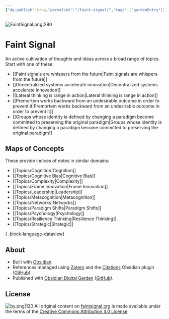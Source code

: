 ```yaml
---
{"dg-publish":true,"permalink":"/faint-signal/","tags":["gardenEntry"]}
---
```





![FaintSignal.png|280](/img/user/Attachments/FaintSignal.png)

# Faint Signal

An active cultivation of thoughts and ideas across a broad range of topics. Start with one of these:

- [[Faint signals are whispers from the future\|Faint signals are whispers from the future]]
- [[Decentralized systems accelerate innovation\|Decentralized systems accelerate innovation]]
- [[Lateral thinking is range in action\|Lateral thinking is range in action]]
- [[Premortem works backward from an undesirable outcome in order to prevent it\|Premortem works backward from an undesirable outcome in order to prevent it]]
- [[Groups whose identity is defined by changing a paradigm become committed to preserving the original paradigm\|Groups whose identity is defined by changing a paradigm become committed to preserving the original paradigm]]

## Maps of Concepts

These provide indices of notes in similar domains:
- [[Topics/Cognition\|Cognition]]
- [[Topics/Cognitive Bias\|Cognitive Bias]]
- [[Topics/Complexity\|Complexity]]
- [[Topics/Frame Innovation\|Frame Innovation]]
- [[Topics/Leadership\|Leadership]]
- [[Topics/Metacognition\|Metacognition]]
- [[Topics/Networks\|Networks]]
- [[Topics/Paradigm Shifts\|Paradigm Shifts]]
- [[Topics/Psychology\|Psychology]]
- [[Topics/Resilience Thinking\|Resilience Thinking]]
- [[Topics/Strategic\|Strategic]]

{ .block-language-dataview}

## About

- Built with [Obsidian](https://obsidian.md).
- References managed using [Zotero](https://zotero.org) and the [Citations](obsidian://show-plugin?id=obsidian-citation-plugin) Obsidian plugin ([GitHub](https://github.com/hans/obsidian-citation-plugin)).
- Published with [Obsidian Digital Garden](https://dg-docs.ole.dev/digital-garden-overview/) ([GitHub](https://github.com/oleeskild/obsidian-digital-garden)).



## License

![by.png|120](/img/user/Attachments/by.png)
All original content on [faintsignal.org](https://faintsignalorg) is made available under the terms of the [Creative Commons Attribution 4.0 License](https://creativecommons.org/licenses/by/4.0).

